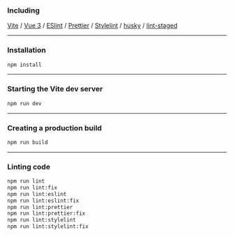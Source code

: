 ### Including

[Vite](https://vitejs.dev/) / [Vue 3](https://v3.vuejs.org/) / [ESlint](https://eslint.org/) / [Prettier](https://prettier.io/) / [Stylelint](https://stylelint.io/) / [husky](https://typicode.github.io/husky/) / [lint-staged](https://github.com/okonet/lint-staged)

---

### Installation

```bash
npm install
```

---

### Starting the Vite dev server

```bash
npm run dev
```

---

### Creating a production build

```bash
npm run build
```

---

### Linting code

```bash
npm run lint
npm run lint:fix
npm run lint:eslint
npm run lint:eslint:fix
npm run lint:prettier
npm run lint:prettier:fix
npm run lint:stylelint
npm run lint:stylelint:fix
```
